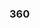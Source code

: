 ### 360




<script src="//360.vizor.io/scripts/embed.js" data-vizorurl="https://360.vizor.io/embed/v/dak1r" ></script>



<script src="https://storage.googleapis.com/vrview/2.0/build/vrview.min.js"></script>




